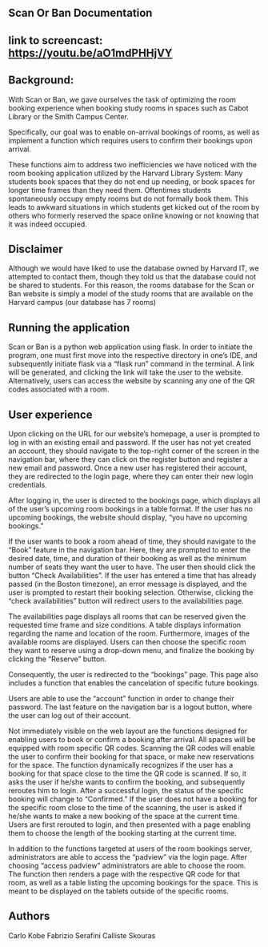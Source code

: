 ## Scan Or Ban Documentation

## link to screencast: https://youtu.be/aO1mdPHHjVY


## Background:
With Scan or Ban, we gave ourselves the task of optimizing the room booking experience when booking study rooms in spaces such as Cabot Library or the Smith Campus Center.

Specifically, our goal was to enable on-arrival bookings of rooms, as well as implement a function which requires users to confirm their bookings upon arrival.

These functions aim to address two inefficiencies we have noticed with the room booking application utilized by the Harvard Library System:
Many students book spaces that they do not end up needing, or book spaces for longer time frames than they need them.
Oftentimes students spontaneously occupy empty rooms but do not formally book them. This leads to awkward situations in which students get kicked out of the room by others who formerly reserved the space online knowing or not knowing that it was indeed occupied.

## Disclaimer
Although we would have liked to use the database owned by Harvard IT, we attempted to contact them, though they told us that the database could not be shared to students.
For this reason, the rooms database for the Scan or Ban website is simply a model of the study rooms that are available on the Harvard campus (our database has 7 rooms)


## Running the application
Scan or Ban is a python web application using flask.
In order to initiate the program, one must first move into the respective directory in one’s IDE, and subsequently initiate flask via a “flask run” command in the terminal.
A link will be generated, and clicking the link will take the user to the website.
Alternatively, users can access the website by scanning any one of the QR codes associated with a room.

## User experience
Upon clicking on the URL for our website’s homepage, a user is prompted to log in with an existing email and password.
If the user has not yet created an account, they should navigate to the top-right corner of the screen in the navigation bar,
where they can click on the register button and register a new email and password.
Once a new user has registered their account, they are redirected to the login page, where they can enter their new login credentials.

After logging in, the user is directed to the bookings page, which displays all of the user’s upcoming room bookings in a table format.
If the user has no upcoming bookings, the website should display, “you have no upcoming bookings.”

If the user wants to book a room ahead of time, they should navigate to the “Book” feature in the navigation bar.
Here, they are prompted to enter the desired date, time, and duration of their booking as well as the minimum number of seats they want the user to have.
The user then should click the button “Check Availabilities”.
If the user has entered a time that has already passed (in the Boston timezone), an error message is displayed, and the user is prompted to restart their booking selection.
Otherwise, clicking the “check availabilities” button will redirect users to the availabilities page.

The availabilities page displays all rooms that can be reserved given the requested time frame and size conditions.
A table displays information regarding the name and location of the room.
Furthermore, images of the available rooms are displayed.
Users can then choose the specific room they want to reserve using a drop-down menu, and finalize the booking by clicking the “Reserve” button.

Consequently, the user is redirected to the “bookings” page. This page also includes a function that enables the cancelation of specific future bookings.

Users are able to use the “account” function in order to change their password.
The last feature on the navigation bar is a logout button, where the user can log out of their account.

Not immediately visible on the web layout are the functions designed for enabling users to book or confirm a booking after arrival.
All spaces will be equipped with room specific QR codes.
Scanning the QR codes will enable the user to confirm their booking for that space, or make new reservations for the space.
The function dynamically recognizes if the user has a booking for that space close to the time the QR code is scanned.
If so, it asks the user if he/she wants to confirm the booking, and subsequently reroutes him to login.
After a successful login, the status of the specific booking will change to “Confirmed.”
If the user does not have a booking for the specific room close to the time of the scanning, the user is asked if he/she wants to make a new booking of the space at the current time.
Users are first rerouted to login, and then presented with a page enabling them to choose the length of the booking starting at the current time.

In addition to the functions targeted at users of the room bookings server, administrators are able to access the “padview” via the login page.
After choosing “access padview” administrators are able to choose the room.
The function then renders a page with the respective QR code for that room, as well as a table listing the upcoming bookings for the space.
This is meant to be displayed on the tablets outside of the specific rooms.


## Authors
Carlo Kobe
Fabrizio Serafini
Calliste Skouras


